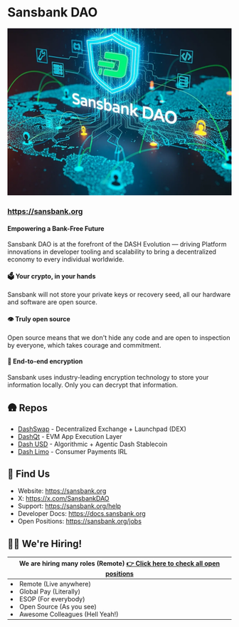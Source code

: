 # Sansbank DAO

![Sansbank DAO Poster](img/poster.webp)

### https://sansbank.org


#### Empowering a Bank-Free Future

Sansbank DAO is at the forefront of the DASH Evolution — driving Platform innovations in developer tooling and scalability to bring a decentralized economy to every individual worldwide.

#### 🗳️ Your crypto, in your hands

Sansbank will not store your private keys or recovery seed, all our hardware and software are open source.

#### 👁️ Truly open source

Open source means that we don't hide any code and are open to inspection by everyone, which takes courage and commitment.

#### 🔐 End-to-end encryption

Sansbank uses industry-leading encryption technology to store your information locally. Only you can decrypt that information.

## 🛖 Repos

* [DashSwap](https://github.com/sansbank/dashswap) - Decentralized Exchange + Launchpad (DEX)
* [DashQt](https://github.com/sansbank/dashqt) - EVM App Execution Layer
* [Dash USD]() - Algorithmic + Agentic Dash Stablecoin
* [Dash Limo]() - Consumer Payments IRL



## 🦦 Find Us

* Website: https://sansbank.org
* X: https://x.com/SansbankDAO
* Support: https://sansbank.org/help
* Developer Docs: https://docs.sansbank.org
* Open Positions: https://sansbank.org/jobs

## 🙋‍♂️ We're Hiring!

<table>
    <thead>
        <tr>
            <th colspan="2"> We are hiring many roles (Remote)
            <a href="https://sansbank.org/jobs">👉 Click here to check all open positions</a>
            </th>
        </tr>
    </thead>
    <tbody>
        <tr>
            <td>
            <li> Remote (Live anywhere)</li>
            <li> Global Pay (Literally)</li>
            <li> ESOP (For everybody)</li>
            <li> Open Source (As you see)</li>
            <li> Awesome Colleagues (Hell Yeah!)</li>
            </td>
        </tr>
    </tbody>
</table>
